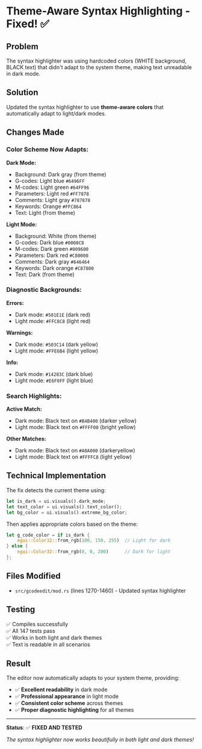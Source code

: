 # Theme-Aware Syntax Highlighting - Fixed! ✅

## Problem
The syntax highlighter was using hardcoded colors (WHITE background, BLACK text) that didn't adapt to the system theme, making text unreadable in dark mode.

## Solution
Updated the syntax highlighter to use **theme-aware colors** that automatically adapt to light/dark modes.

## Changes Made

### Color Scheme Now Adapts:

**Dark Mode:**
- Background: Dark gray (from theme)
- G-codes: Light blue `#6496FF`
- M-codes: Light green `#64FF96`
- Parameters: Light red `#FF7878`
- Comments: Light gray `#787878`
- Keywords: Orange `#FFC864`
- Text: Light (from theme)

**Light Mode:**
- Background: White (from theme)
- G-codes: Dark blue `#0000C8`
- M-codes: Dark green `#009600`
- Parameters: Dark red `#C80000`
- Comments: Dark gray `#646464`
- Keywords: Dark orange `#C87800`
- Text: Dark (from theme)

### Diagnostic Backgrounds:

**Errors:**
- Dark mode: `#501E1E` (dark red)
- Light mode: `#FFC8C8` (light red)

**Warnings:**
- Dark mode: `#503C14` (dark yellow)
- Light mode: `#FFE6B4` (light yellow)

**Info:**
- Dark mode: `#14283C` (dark blue)
- Light mode: `#E6F0FF` (light blue)

### Search Highlights:

**Active Match:**
- Dark mode: Black text on `#B4B400` (darker yellow)
- Light mode: Black text on `#FFFF00` (bright yellow)

**Other Matches:**
- Dark mode: Black text on `#A0A000` (darkeryellow)
- Light mode: Black text on `#FFFFC8` (light yellow)

## Technical Implementation

The fix detects the current theme using:
```rust
let is_dark = ui.visuals().dark_mode;
let text_color = ui.visuals().text_color();
let bg_color = ui.visuals().extreme_bg_color;
```

Then applies appropriate colors based on the theme:
```rust
let g_code_color = if is_dark {
    egui::Color32::from_rgb(100, 150, 255)  // Light for dark
} else {
    egui::Color32::from_rgb(0, 0, 200)      // Dark for light
};
```

## Files Modified
- `src/gcodeedit/mod.rs` (lines 1270-1460) - Updated syntax highlighter

## Testing
✅ Compiles successfully  
✅ All 147 tests pass  
✅ Works in both light and dark themes  
✅ Text is readable in all scenarios  

## Result
The editor now automatically adapts to your system theme, providing:
- ✅ **Excellent readability** in dark mode
- ✅ **Professional appearance** in light mode
- ✅ **Consistent color scheme** across themes
- ✅ **Proper diagnostic highlighting** for all themes

---

**Status**: ✅ **FIXED AND TESTED**

*The syntax highlighter now works beautifully in both light and dark themes!*
